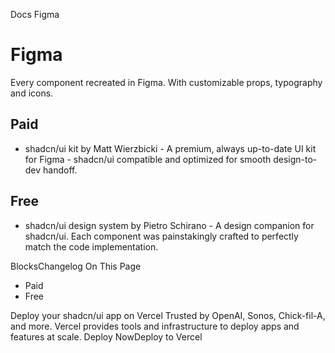 Docs
Figma
# Figma
Every component recreated in Figma. With customizable props, typography and icons.
## Paid
  * shadcn/ui kit by  Matt Wierzbicki - A premium, always up-to-date UI kit for Figma - shadcn/ui compatible and optimized for smooth design-to-dev handoff.


## Free
  * shadcn/ui design system by Pietro Schirano - A design companion for shadcn/ui. Each component was painstakingly crafted to perfectly match the code implementation.


BlocksChangelog
On This Page
  * Paid
  * Free


Deploy your shadcn/ui app on Vercel
Trusted by OpenAI, Sonos, Chick-fil-A, and more.
Vercel provides tools and infrastructure to deploy apps and features at scale.
Deploy NowDeploy to Vercel
